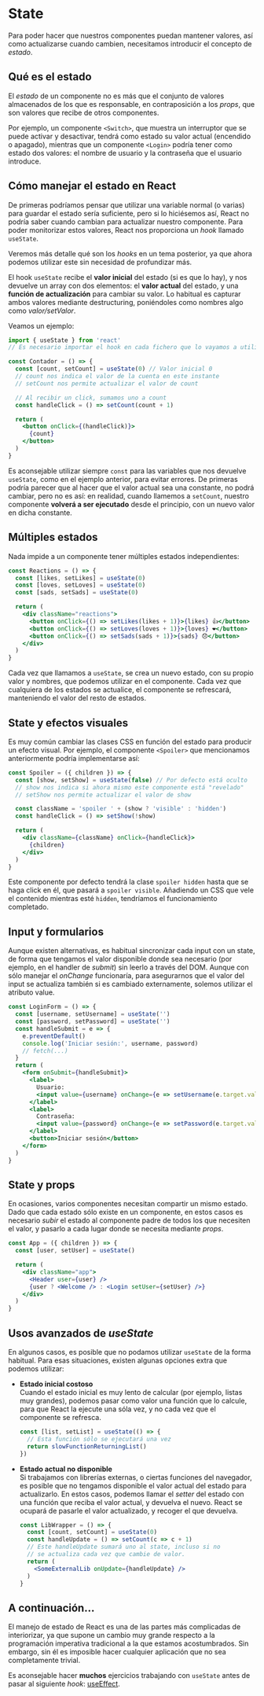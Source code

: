 # State

Para poder hacer que nuestros componentes puedan mantener valores, así como
actualizarse cuando cambien, necesitamos introducir el concepto de _estado_.

## Qué es el estado

El _estado_ de un componente no es más que el conjunto de valores almacenados de
los que es responsable, en contraposición a los _props_, que son valores que
recibe de otros componentes.

Por ejemplo, un componente `<Switch>`, que muestra un interruptor que se puede
activar y desactivar, tendrá como estado su valor actual (encendido o apagado),
mientras que un componente `<Login>` podría tener como estado dos valores: el
nombre de usuario y la contraseña que el usuario introduce.

## Cómo manejar el estado en React

De primeras podríamos pensar que utilizar una variable normal (o varias) para
guardar el estado sería suficiente, pero si lo hiciésemos así, React no podría
saber cuando cambian para actualizar nuestro componente. Para poder monitorizar
estos valores, React nos proporciona un _hook_ llamado `useState`.

Veremos más detalle qué son los _hooks_ en un tema posterior, ya que ahora
podemos utilizar este sin necesidad de profundizar más.

El hook `useState` recibe el **valor inicial** del estado (si es que lo hay), y
nos devuelve un array con dos elementos: el **valor actual** del estado, y una
**función de actualización** para cambiar su valor. Lo habitual es capturar
ambos valores mediante destructuring, poniéndoles como nombres algo como
_valor/setValor_.

Veamos un ejemplo:

```jsx
import { useState } from 'react'
// Es necesario importar el hook en cada fichero que lo vayamos a utilizar

const Contador = () => {
  const [count, setCount] = useState(0) // Valor inicial 0
  // count nos indica el valor de la cuenta en este instante
  // setCount nos permite actualizar el valor de count

  // Al recibir un click, sumamos uno a count
  const handleClick = () => setCount(count + 1)

  return (
    <button onClick={(handleClick)}>
      {count}
    </button>
  )
}
```

Es aconsejable utilizar siempre `const` para las variables que nos devuelve
`useState`, como en el ejemplo anterior, para evitar errores. De primeras
podría parecer que al hacer que el valor actual sea una constante, no podrá
cambiar, pero no es así: en realidad, cuando llamemos a `setCount`, nuestro
componente **volverá a ser ejecutado** desde el principio, con un nuevo valor
en dicha constante.

## Múltiples estados

Nada impide a un componente tener múltiples estados independientes:

```jsx
const Reactions = () => {
  const [likes, setLikes] = useState(0)
  const [loves, setLoves] = useState(0)
  const [sads, setSads] = useState(0)

  return (
    <div className="reactions">
      <button onClick={() => setLikes(likes + 1)}>{likes} 👍</button>
      <button onClick={() => setLoves(loves + 1)}>{loves} ❤️</button>
      <button onClick={() => setSads(sads + 1)}>{sads} 😞</button>
    </div>
  )
}
```

Cada vez que llamamos a `useState`, se crea un nuevo estado, con su propio
valor y nombres, que podemos utilizar en el componente.  Cada vez que
cualquiera de los estados se actualice, el componente se refrescará,
manteniendo el valor del resto de estados.

## State y efectos visuales

Es muy común cambiar las clases CSS en función del estado para producir
un efecto visual. Por ejemplo, el componente `<Spoiler>` que mencionamos
anteriormente podría implementarse así:

```jsx
const Spoiler = ({ children }) => {
  const [show, setShow] = useState(false) // Por defecto está oculto
  // show nos indica si ahora mismo este componente está "revelado"
  // setShow nos permite actualizar el valor de show

  const className = 'spoiler ' + (show ? 'visible' : 'hidden')
  const handleClick = () => setShow(!show)

  return (
    <div className={className} onClick={handleClick}>
      {children}
    </div>
  )
}
```

Este componente por defecto tendrá la clase `spoiler hidden` hasta que se haga
click en él, que pasará a `spoiler visible`. Añadiendo un CSS que vele el
contenido mientras esté `hidden`, tendríamos el funcionamiento completado.

## Input y formularios

Aunque existen alternativas, es habitual sincronizar cada input con un state,
de forma que tengamos el valor disponible donde sea necesario (por ejemplo,
en el handler de _submit_) sin leerlo a través del DOM. Aunque con sólo manejar
el _onChange_ funcionaría, para asegurarnos que el valor del input se actualiza
también si es cambiado externamente, solemos utilizar el atributo value.

```jsx
const LoginForm = () => {
  const [username, setUsername] = useState('')
  const [password, setPassword] = useState('')
  const handleSubmit = e => {
    e.preventDefault()
    console.log('Iniciar sesión:', username, password)
    // fetch(...)
  }
  return (
    <form onSubmit={handleSubmit}>
      <label>
        Usuario:
        <input value={username} onChange={e => setUsername(e.target.value)} />
      </label>
      <label>
        Contraseña:
        <input value={password} onChange={e => setPassword(e.target.value)} />
      </label>
      <button>Iniciar sesión</button>
    </form>
  )
}
```

## State y props

En ocasiones, varios componentes necesitan compartir un mismo estado. Dado que
cada estado sólo existe en un componente, en estos casos es necesario _subir_
el estado al componente padre de todos los que necesiten el valor, y pasarlo a
cada lugar donde se necesita mediante _props_.

```jsx
const App = ({ children }) => {
  const [user, setUser] = useState()

  return (
    <div className="app">
      <Header user={user} />
      {user ? <Welcome /> : <Login setUser={setUser} />}
    </div>
  )
}
```

## Usos avanzados de _useState_

En algunos casos, es posible que no podamos utilizar `useState` de la forma
habitual. Para esas situaciones, existen algunas opciones extra que podemos
utilizar:

- **Estado inicial costoso**\
  Cuando el estado inicial es muy lento de calcular (por ejemplo, listas muy
  grandes), podemos pasar como valor una función que lo calcule, para que React
  la ejecute una sóla vez, y no cada vez que el componente se refresca.

  ```jsx
  const [list, setList] = useState(() => {
    // Esta función sólo se ejecutará una vez
    return slowFunctionReturningList()
  })
  ```

- **Estado actual no disponible**\
  Si trabajamos con librerías externas, o ciertas funciones del navegador,
  es posible que no tengamos disponible el valor actual del estado para
  actualizarlo. En estos casos, podemos llamar el _setter_ del estado con una
  función que reciba el valor actual, y devuelva el nuevo. React se ocupará de
  pasarle el valor actualizado, y recoger el que devuelva.

  ```jsx
  const LibWrapper = () => {
    const [count, setCount] = useState(0)
    const handleUpdate = () => setCount(c => c + 1)
    // Este handleUpdate sumará uno al state, incluso si no
    // se actualiza cada vez que cambie de valor.
    return (
      <SomeExternalLib onUpdate={handleUpdate} />
    )
  }
  ```

## A continuación...

El manejo de estado de React es una de las partes más complicadas de
interiorizar, ya que supone un cambio muy grande respecto a la programación
imperativa tradicional a la que estamos acostumbrados. Sin embargo, sin él
es imposible hacer cualquier aplicación que no sea completamente trivial.

Es aconsejable hacer **muchos** ejercicios trabajando con `useState` antes
de pasar al siguiente _hook_: [useEffect](./07-effect.md).
